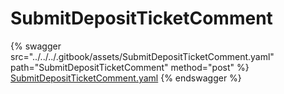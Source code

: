 # SubmitDepositTicketComment

{% swagger src="../../../.gitbook/assets/SubmitDepositTicketComment.yaml" path="SubmitDepositTicketComment" method="post" %}
[SubmitDepositTicketComment.yaml](../../../.gitbook/assets/SubmitDepositTicketComment.yaml)
{% endswagger %}
